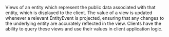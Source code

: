 Views of an entity which represent the public data associated with that entity, which is displayed to the client. The value of a view is updated  whenever a relevant EntityEvent is projected, ensuring that any changes to the underlying entity are accurately reflected in the view. Clients have the ability to query these views and use their values in client application logic.